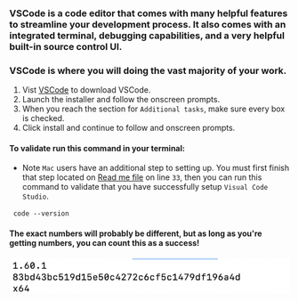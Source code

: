 ### VSCode is a code editor that comes with many helpful features to streamline your development process. It also comes with an integrated terminal, debugging capabilities, and a very helpful built-in source control UI.

### VSCode is where you will doing the vast majority of your work.

1. Vist [VSCode](https://code.visualstudio.com) to download VSCode.
1. Launch the installer and follow the onscreen prompts.
1. When you reach the section for `Additional tasks`, make sure every box is checked.
1. Click install and continue to follow and onscreen prompts.


#### To validate run this command in your terminal:
 * Note  `Mac` users have an additional step to setting up. You must first finish that step located on [Read me file](README.md) on line `33`, then you can run this command to validate that you have successfully setup `Visual Code Studio`.
```
 code --version
```
#### The exact numbers will probably be different, but as long as you're getting numbers, you can count this as a success! 
![](assets/code-version-validate.png)

